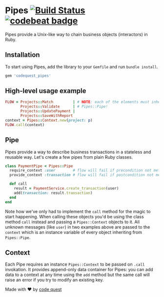 # Pipes [![Build Status](https://travis-ci.org/codequest-eu/codequest_pipes.svg?branch=master)](https://travis-ci.org/codequest-eu/codequest_pipes) [![codebeat badge](https://codebeat.co/badges/73f1bb7f-516f-4fc5-b241-daea42c7badd)](https://codebeat.co/projects/codequest_pipes-master-ab1a7c5f-ad5f-425a-a0f0-e56e13a04876)

Pipes provide a Unix-like way to chain business objects (interactors) in Ruby.

## Installation

To start using Pipes, add the library to your `Gemfile` and run `bundle install`.

```ruby
gem 'codequest_pipes'
```

## High-level usage example

```ruby
FLOW = Projects::Match         | # NOTE: each of the elements must inherit from
       Projects::Validate      | # Pipes::Pipe!
       Projects::UpdatePayment |
       Projects::SaveWithReport
context = Pipes::Context.new(project: p)
FLOW.call(context)
```

## Pipe

Pipes provide a way to describe business transactions in a stateless
and reusable way. Let's create a few pipes from plain Ruby classes.

```ruby
class PaymentPipe < Pipes::Pipe
  require_context :user        # flow will fail if precondition not met
  provide_context :transaction # flow will fail if postcondition not met

  def call
    result = PaymentService.create_transaction(user)
    add(transaction: result.transaction)
  end
end
```

Note how we've only had to implement the `call` method for the magic to start happening. When calling these objects you'd be using the class method `call` instead and passing a `Pipes::Context` objects to it. All unknown messages (like `user`) in two examples above are passed to the `context` which is an instance variable of every object inheriting from `Pipes::Pipe`.

## Context

Each Pipe requires an instance `Pipes::Context` to be passed on `.call` invokation. It provides append-only data container for Pipes: you can add data to a context at any time using the `add` method but the same call will raise an error if you try to modify an existing key.

Made with ❤️ by [code quest](http://www.codequest.com)









